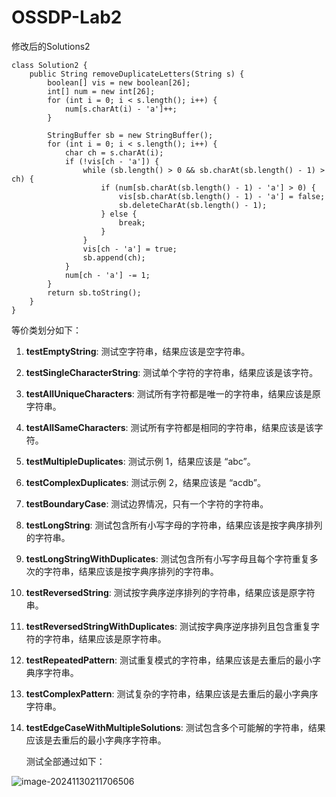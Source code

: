 # OSSDP-Lab2

修改后的Solutions2

```
class Solution2 {
    public String removeDuplicateLetters(String s) {
        boolean[] vis = new boolean[26];
        int[] num = new int[26];
        for (int i = 0; i < s.length(); i++) {
            num[s.charAt(i) - 'a']++;
        }

        StringBuffer sb = new StringBuffer();
        for (int i = 0; i < s.length(); i++) {
            char ch = s.charAt(i);
            if (!vis[ch - 'a']) {
                while (sb.length() > 0 && sb.charAt(sb.length() - 1) > ch) {
                    if (num[sb.charAt(sb.length() - 1) - 'a'] > 0) {
                        vis[sb.charAt(sb.length() - 1) - 'a'] = false;
                        sb.deleteCharAt(sb.length() - 1);
                    } else {
                        break;
                    }
                }
                vis[ch - 'a'] = true;
                sb.append(ch);
            }
            num[ch - 'a'] -= 1;
        }
        return sb.toString();
    }
}
```

等价类划分如下：

1. **testEmptyString**: 测试空字符串，结果应该是空字符串。

2. **testSingleCharacterString**: 测试单个字符的字符串，结果应该是该字符。

3. **testAllUniqueCharacters**: 测试所有字符都是唯一的字符串，结果应该是原字符串。

4. **testAllSameCharacters**: 测试所有字符都是相同的字符串，结果应该是该字符。

5. **testMultipleDuplicates**: 测试示例 1，结果应该是 “abc”。

6. **testComplexDuplicates**: 测试示例 2，结果应该是 “acdb”。

7. **testBoundaryCase**: 测试边界情况，只有一个字符的字符串。

8. **testLongString**: 测试包含所有小写字母的字符串，结果应该是按字典序排列的字符串。

9. **testLongStringWithDuplicates**: 测试包含所有小写字母且每个字符重复多次的字符串，结果应该是按字典序排列的字符串。

10. **testReversedString**: 测试按字典序逆序排列的字符串，结果应该是原字符串。

11. **testReversedStringWithDuplicates**: 测试按字典序逆序排列且包含重复字符的字符串，结果应该是原字符串。

12. **testRepeatedPattern**: 测试重复模式的字符串，结果应该是去重后的最小字典序字符串。

13. **testComplexPattern**: 测试复杂的字符串，结果应该是去重后的最小字典序字符串。

14. **testEdgeCaseWithMultipleSolutions**: 测试包含多个可能解的字符串，结果应该是去重后的最小字典序字符串。

    测试全部通过如下：

![image-20241130211706506](C:\Users\WYW\AppData\Roaming\Typora\typora-user-images\image-20241130211706506.png)